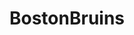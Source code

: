 ---
title: BostonBruins
crosslinks:
- youtubefactsbot
- tmsbmeta
- hockey
- livven
- MassdropBot
- puckstreams
- youtubot
- OttawaSenators
- place
- hockeyjerseys
- Habs
- boston
- u_imguralbumbot
- LazyMan
- DetroitRedWings
- NHLStreams
- bostontickets
- ColoradoAvalanche
- redsox
- NHLstatheads
---